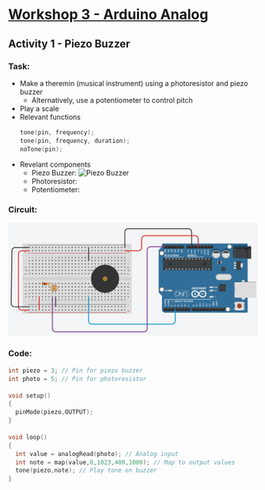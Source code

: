 # [Workshop 3 - Arduino Analog](https://bmesbuildteamucla.github.io/workshops/workshop-3--arduino-analog)

## Activity 1 - Piezo Buzzer

### Task:
* Make a theremin (musical instrument) using a photoresistor and piezo buzzer
  - Alternatively, use a potentiometer to control pitch
* Play a scale
* Relevant functions
  ```c++
  tone(pin, frequency);
  tone(pin, frequency, duration);
  noTone(pin);
  ```
* Revelant components
  - Piezo Buzzer: 
  ![Piezo Buzzer](https://github.com/bmesbuildteamucla/bmesbuildteamucla.github.io/commit/81682143ed45909f4c51086dd34fbe8f0fda102c#commitcomment-136567240)
  - Photoresistor:
  - Potentiometer:

### Circuit:
![Circuit](https://github.com/bmesbuildteamucla/bmesbuildteamucla.github.io/blob/81682143ed45909f4c51086dd34fbe8f0fda102c/workshops/workshop-3--arduino-analog/activity-1--piezo-buzzer/Workshop%203%20Activity%201.png)

### Code:
```c++
int piezo = 3; // Pin for piezo buzzer
int photo = 5; // Pin for photoresistor

void setup()
{
  pinMode(piezo,OUTPUT);
}

void loop()
{
  int value = analogRead(photo); // Analog input
  int note = map(value,0,1023,400,1000); // Map to output values
  tone(piezo,note); // Play tone on buzzer
}
```
